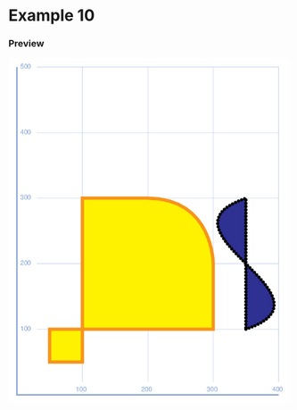 # Example 10

### Preview
![Example 10](https://github.com/IvanSostarko/postscript-examples/blob/master/Example10/Example10.jpg)